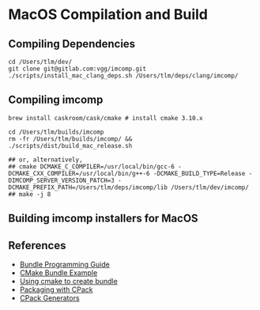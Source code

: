 # MacOS Compilation and Build

## Compiling Dependencies
```
cd /Users/tlm/dev/
git clone git@gitlab.com:vgg/imcomp.git
./scripts/install_mac_clang_deps.sh /Users/tlm/deps/clang/imcomp/

```

## Compiling imcomp
```
brew install caskroom/cask/cmake # install cmake 3.10.x

cd /Users/tlm/builds/imcomp
rm -fr /Users/tlm/builds/imcomp/ && ./scripts/dist/build_mac_release.sh

## or, alternatively,
## cmake DCMAKE_C_COMPILER=/usr/local/bin/gcc-6 -DCMAKE_CXX_COMPILER=/usr/local/bin/g++-6 -DCMAKE_BUILD_TYPE=Release -DIMCOMP_SERVER_VERSION_PATCH=3 -DCMAKE_PREFIX_PATH=/Users/tlm/deps/imcomp/lib /Users/tlm/dev/imcomp/
## make -j 8
```
## Building imcomp installers for MacOS

## References
 * [Bundle Programming Guide](https://developer.apple.com/library/content/documentation/CoreFoundation/Conceptual/CFBundles/Introduction/Introduction.html#//apple_ref/doc/uid/10000123i-CH1-SW1)
 * [CMake Bundle Example](https://cmake.org/Wiki/BundleUtilitiesExample)
 * [Using cmake to create bundle](https://feralchicken.wordpress.com/2013/11/28/using-cmake-to-create-a-bundle-for-a-qt4vtkcgal-project/)
 * [Packaging with CPack](https://feralchicken.wordpress.com/2013/11/28/using-cmake-to-create-a-bundle-for-a-qt4vtkcgal-project/)
 * [CPack Generators](https://cmake.org/Wiki/CMake:CPackPackageGenerators)